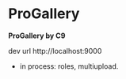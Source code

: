 # ProGallery

**ProGallery by C9**

dev url http://localhost:9000

* in process: roles, multiupload.